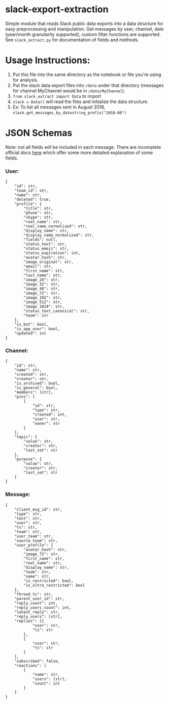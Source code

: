# slack-export-extraction

Simple module that reads Slack public data exports into a data structure for easy preprocessing and manipulation. Get messages by user, channel, date (year/month granularity supported), custom filter functions are supported. See `slack_extract.py` for documentation of fields and methods.

# Usage Instructions:
1. Put this file into the same directory as the notebook or file you're using for analysis.
2. Put the slack data export files into `/data` under that directory (messages for channel MyChannel would be in `/data/MyChannel`).
3. `from slack_extract import Data` to import
4. `slack = Data()` will read the files and initialize the data structure. 
5. Ex: To list all messages sent in August 2018, `slack.get_messages_by_datestring_prefix("2018-08")`

# JSON Schemas

Note: not all fields will be included in each message. There are incomplete official docs [here](https://slack.com/help/articles/220556107-How-to-read-Slack-data-exports) which offer some more detailed explanation of some fields.

### User:
```
{
    "id": str,
    "team_id": str,
    "name": str,
    "deleted": true,
    "profile": {
        "title": str,
        "phone": str,
        "skype": str,
        "real_name": str,
        "real_name_normalized": str,
        "display_name": str,
        "display_name_normalized": str,
        "fields": null,
        "status_text": str,
        "status_emoji": str,
        "status_expiration": int,
        "avatar_hash": str,
        "image_original": str,
        "email": str,
        "first_name": str,
        "last_name": str,
        "image_24": str,
        "image_32": str,
        "image_48": str,
        "image_72": str,
        "image_192": str,
        "image_512": str,
        "image_1024": str,
        "status_text_canonical": str,
        "team": str
    },
    "is_bot": bool,
    "is_app_user": bool,
    "updated": int
}
```

### Channel:
```
{
    "id": str,
    "name": str,
    "created": str,
    "creator": str,
    "is_archived": bool,
    "is_general": bool,
    "members": [str],
    "pins": [
        {
            "id": str,
            "type": str,
            "created": int,
            "user": str,
            "owner": str
        }
    ],
    "topic": {
        "value": str,
        "creator": str,
        "last_set": str
    },
    "purpose": {
        "value": str,
        "creator": str,
        "last_set": str
    }
}
```

### Message:
```
{
    "client_msg_id": str,
    "type": str,
    "text": str,
    "user": str,
    "ts": str,
    "team": str,
    "user_team": str,
    "source_team": str,
    "user_profile": {
        "avatar_hash": str,
        "image_72": str,
        "first_name": str,
        "real_name": str,
        "display_name": str,
        "team": str,
        "name": str,
        "is_restricted": bool,
        "is_ultra_restricted": bool
    },
    "thread_ts": str,
    "parent_user_id": str,
    "reply_count": int,
    "reply_users_count": int,
    "latest_reply": str,
    "reply_users": [str],
    "replies": [{
            "user": str,
            "ts": str
        },
        {
            "user": str,
            "ts": str
        }
    ],
    "subscribed": false,
    "reactions": [
        {
            "name": str,
            "users": [str],
            "count": int
        }
    ]
}
```
